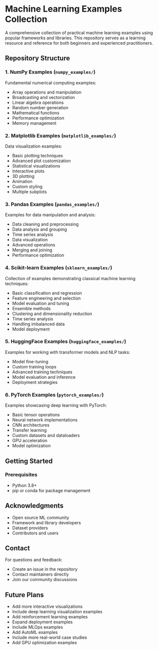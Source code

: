 # Machine Learning Examples Collection

A comprehensive collection of practical machine learning examples using popular frameworks and libraries. This repository serves as a learning resource and reference for both beginners and experienced practitioners.

## Repository Structure

### 1. NumPy Examples (`numpy_examples/`)
Fundamental numerical computing examples:
- Array operations and manipulation
- Broadcasting and vectorization
- Linear algebra operations
- Random number generation
- Mathematical functions
- Performance optimization
- Memory management

### 2. Matplotlib Examples (`matplotlib_examples/`)
Data visualization examples:
- Basic plotting techniques
- Advanced plot customization
- Statistical visualizations
- Interactive plots
- 3D plotting
- Animation
- Custom styling
- Multiple subplots

### 3. Pandas Examples (`pandas_examples/`)
Examples for data manipulation and analysis:
- Data cleaning and preprocessing
- Data analysis and grouping
- Time series analysis
- Data visualization
- Advanced operations
- Merging and joining
- Performance optimization

### 4. Scikit-learn Examples (`sklearn_examples/`)
Collection of examples demonstrating classical machine learning techniques:
- Basic classification and regression
- Feature engineering and selection 
- Model evaluation and tuning
- Ensemble methods
- Clustering and dimensionality reduction
- Time series analysis
- Handling imbalanced data
- Model deployment

### 5. HuggingFace Examples (`huggingface_examples/`)
Examples for working with transformer models and NLP tasks:
- Model fine-tuning
- Custom training loops
- Advanced training techniques
- Model evaluation and inference
- Deployment strategies

### 6. PyTorch Examples (`pytorch_examples/`)
Examples showcasing deep learning with PyTorch:
- Basic tensor operations
- Neural network implementations
- CNN architectures
- Transfer learning
- Custom datasets and dataloaders
- GPU acceleration
- Model optimization

## Getting Started

### Prerequisites
- Python 3.8+
- pip or conda for package management

## Acknowledgments
- Open source ML community
- Framework and library developers
- Dataset providers
- Contributors and users

## Contact
For questions and feedback:
- Create an issue in the repository
- Contact maintainers directly
- Join our community discussions

## Future Plans
- Add more interactive visualizations
- Include deep learning visualization examples
- Add reinforcement learning examples
- Expand deployment examples
- Include MLOps examples
- Add AutoML examples
- Include more real-world case studies
- Add GPU optimization examples